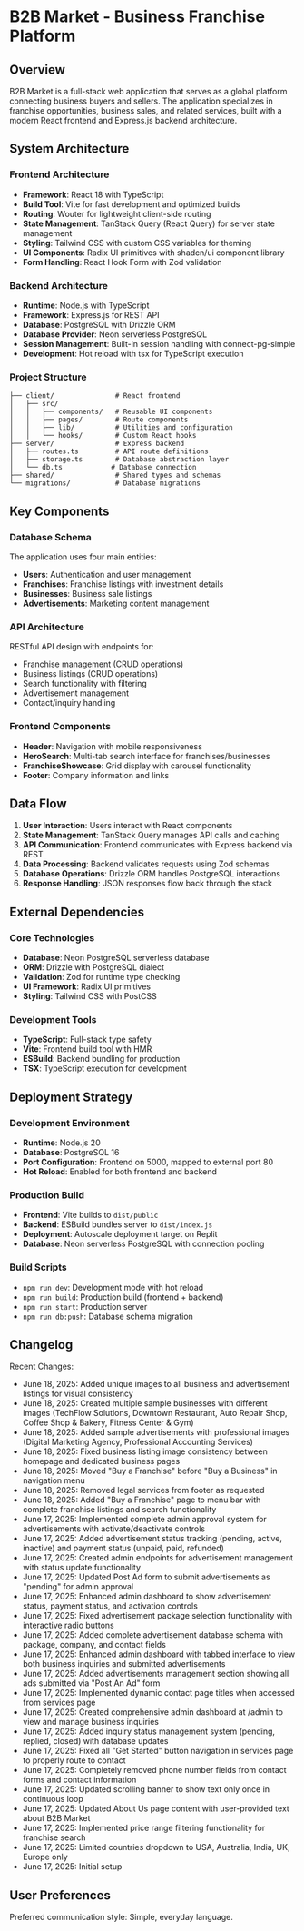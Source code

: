 # B2B Market - Business Franchise Platform

## Overview

B2B Market is a full-stack web application that serves as a global platform connecting business buyers and sellers. The application specializes in franchise opportunities, business sales, and related services, built with a modern React frontend and Express.js backend architecture.

## System Architecture

### Frontend Architecture
- **Framework**: React 18 with TypeScript
- **Build Tool**: Vite for fast development and optimized builds
- **Routing**: Wouter for lightweight client-side routing
- **State Management**: TanStack Query (React Query) for server state management
- **Styling**: Tailwind CSS with custom CSS variables for theming
- **UI Components**: Radix UI primitives with shadcn/ui component library
- **Form Handling**: React Hook Form with Zod validation

### Backend Architecture
- **Runtime**: Node.js with TypeScript
- **Framework**: Express.js for REST API
- **Database**: PostgreSQL with Drizzle ORM
- **Database Provider**: Neon serverless PostgreSQL
- **Session Management**: Built-in session handling with connect-pg-simple
- **Development**: Hot reload with tsx for TypeScript execution

### Project Structure
```
├── client/               # React frontend
│   ├── src/
│   │   ├── components/   # Reusable UI components
│   │   ├── pages/        # Route components
│   │   ├── lib/          # Utilities and configuration
│   │   └── hooks/        # Custom React hooks
├── server/               # Express backend
│   ├── routes.ts         # API route definitions
│   ├── storage.ts        # Database abstraction layer
│   └── db.ts            # Database connection
├── shared/               # Shared types and schemas
└── migrations/           # Database migrations
```

## Key Components

### Database Schema
The application uses four main entities:
- **Users**: Authentication and user management
- **Franchises**: Franchise listings with investment details
- **Businesses**: Business sale listings
- **Advertisements**: Marketing content management

### API Architecture
RESTful API design with endpoints for:
- Franchise management (CRUD operations)
- Business listings (CRUD operations)
- Search functionality with filtering
- Advertisement management
- Contact/inquiry handling

### Frontend Components
- **Header**: Navigation with mobile responsiveness
- **HeroSearch**: Multi-tab search interface for franchises/businesses
- **FranchiseShowcase**: Grid display with carousel functionality
- **Footer**: Company information and links

## Data Flow

1. **User Interaction**: Users interact with React components
2. **State Management**: TanStack Query manages API calls and caching
3. **API Communication**: Frontend communicates with Express backend via REST
4. **Data Processing**: Backend validates requests using Zod schemas
5. **Database Operations**: Drizzle ORM handles PostgreSQL interactions
6. **Response Handling**: JSON responses flow back through the stack

## External Dependencies

### Core Technologies
- **Database**: Neon PostgreSQL serverless database
- **ORM**: Drizzle with PostgreSQL dialect
- **Validation**: Zod for runtime type checking
- **UI Framework**: Radix UI primitives
- **Styling**: Tailwind CSS with PostCSS

### Development Tools
- **TypeScript**: Full-stack type safety
- **Vite**: Frontend build tool with HMR
- **ESBuild**: Backend bundling for production
- **TSX**: TypeScript execution for development

## Deployment Strategy

### Development Environment
- **Runtime**: Node.js 20
- **Database**: PostgreSQL 16
- **Port Configuration**: Frontend on 5000, mapped to external port 80
- **Hot Reload**: Enabled for both frontend and backend

### Production Build
- **Frontend**: Vite builds to `dist/public`
- **Backend**: ESBuild bundles server to `dist/index.js`
- **Deployment**: Autoscale deployment target on Replit
- **Database**: Neon serverless PostgreSQL with connection pooling

### Build Scripts
- `npm run dev`: Development mode with hot reload
- `npm run build`: Production build (frontend + backend)
- `npm run start`: Production server
- `npm run db:push`: Database schema migration

## Changelog

Recent Changes:
- June 18, 2025: Added unique images to all business and advertisement listings for visual consistency
- June 18, 2025: Created multiple sample businesses with different images (TechFlow Solutions, Downtown Restaurant, Auto Repair Shop, Coffee Shop & Bakery, Fitness Center & Gym)
- June 18, 2025: Added sample advertisements with professional images (Digital Marketing Agency, Professional Accounting Services)
- June 18, 2025: Fixed business listing image consistency between homepage and dedicated business pages
- June 18, 2025: Moved "Buy a Franchise" before "Buy a Business" in navigation menu
- June 18, 2025: Removed legal services from footer as requested
- June 18, 2025: Added "Buy a Franchise" page to menu bar with complete franchise listings and search functionality
- June 17, 2025: Implemented complete admin approval system for advertisements with activate/deactivate controls
- June 17, 2025: Added advertisement status tracking (pending, active, inactive) and payment status (unpaid, paid, refunded)
- June 17, 2025: Created admin endpoints for advertisement management with status update functionality
- June 17, 2025: Updated Post Ad form to submit advertisements as "pending" for admin approval
- June 17, 2025: Enhanced admin dashboard to show advertisement status, payment status, and activation controls
- June 17, 2025: Fixed advertisement package selection functionality with interactive radio buttons
- June 17, 2025: Added complete advertisement database schema with package, company, and contact fields
- June 17, 2025: Enhanced admin dashboard with tabbed interface to view both business inquiries and submitted advertisements
- June 17, 2025: Added advertisements management section showing all ads submitted via "Post An Ad" form
- June 17, 2025: Implemented dynamic contact page titles when accessed from services page
- June 17, 2025: Created comprehensive admin dashboard at /admin to view and manage business inquiries
- June 17, 2025: Added inquiry status management system (pending, replied, closed) with database updates
- June 17, 2025: Fixed all "Get Started" button navigation in services page to properly route to contact
- June 17, 2025: Completely removed phone number fields from contact forms and contact information
- June 17, 2025: Updated scrolling banner to show text only once in continuous loop
- June 17, 2025: Updated About Us page content with user-provided text about B2B Market
- June 17, 2025: Implemented price range filtering functionality for franchise search
- June 17, 2025: Limited countries dropdown to USA, Australia, India, UK, Europe only
- June 17, 2025: Initial setup

## User Preferences

Preferred communication style: Simple, everyday language.